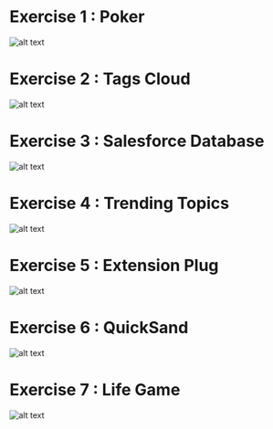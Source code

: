 # Exercise 1 : Poker

![alt text][ex1]

# Exercise 2 : Tags Cloud

![alt text][ex2]

# Exercise 3 : Salesforce Database

![alt text][ex3]

# Exercise 4 : Trending Topics

![alt text][ex4]

# Exercise 5 : Extension Plug

![alt text][ex5]

# Exercise 6 : QuickSand

![alt text][ex6]

# Exercise 7 : Life Game

![alt text][ex7]

[ex1]: https://github.com/glegoux/mdf/blob/master/2015/ex1-poker/direction.png "ex1"
[ex2]: https://github.com/glegoux/mdf/blob/master/2015/ex2-tags-cloud/direction.png "ex2"
[ex3]: https://github.com/glegoux/mdf/blob/master/2015/ex3-salesforce-database/direction.png "ex3"
[ex4]: https://github.com/glegoux/mdf/blob/master/2015/ex4-trending-topics/direction.png "ex4"
[ex5]: https://github.com/glegoux/mdf/blob/master/2015/ex5-extension-plug/direction.png "ex5"
[ex6]: https://github.com/glegoux/mdf/blob/master/2015/ex6-quicksand/direction.png "ex6"
[ex7]: https://github.com/glegoux/mdf/blob/master/2015/ex7-life-game/direction.png "ex7"
